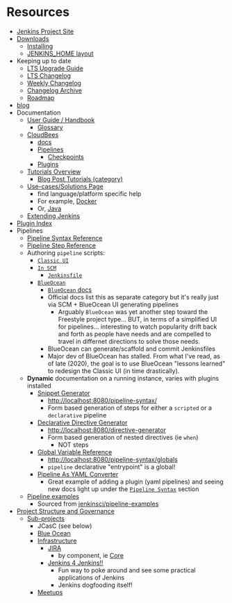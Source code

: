 # Resources

- [Jenkins Project Site](https://www.jenkins.io/)
- [Downloads](https://www.jenkins.io/download)
  - [Installing](https://www.jenkins.io/doc/book/installing/)
  - [JENKINS_HOME layout](https://wiki.jenkins.io/display/jenkins/administering+jenkins)
- Keeping up to date
  - [LTS Upgrade Guide](https://www.jenkins.io/doc/upgrade-guide/)
  - [LTS Changelog](https://www.jenkins.io/changelog-stable)
  - [Weekly Changelog](https://www.jenkins.io/changelog)
  - [Changelog Archive](https://www.jenkins.io/changelog-old)
  - [Roadmap](https://www.jenkins.io/projects/roadmap)
- [blog](https://www.jenkins.io/node/)
- Documentation
  - [User Guide / Handbook](https://www.jenkins.io/doc/)
    - [Glossary](https://www.jenkins.io/doc/book/glossary/)
  - [CloudBees](https://www.cloudbees.com)
    - [docs](https://docs.cloudbees.com/)
    - [Pipelines](https://docs.cloudbees.com/docs/admin-resources/latest/pipelines/)
      - [Checkpoints](https://docs.cloudbees.com/docs/admin-resources/latest/pipelines/administering-jenkins-pipeline#inserting-checkpoints)
    - [Plugins](https://docs.cloudbees.com/docs/admin-resources/latest/plugin-management/)
  - [Tutorials Overview](https://www.jenkins.io/doc/tutorials)
    - [Blog Post Tutorials (category)](https://www.jenkins.io/node/tags/tutorial/)
  - [Use-cases/Solutions Page](https://www.jenkins.io/solutions/)
    - find language/platform specific help
    - For example, [Docker](https://www.jenkins.io/solutions/docker/)
    - Or, [Java](https://www.jenkins.io/solutions/java/)
  - [Extending Jenkins](https://www.jenkins.io/doc/developer/)
- [Plugin Index](https://plugins.jenkins.io/)
- Pipelines
  - [Pipeline Syntax Reference](https://www.jenkins.io/doc/book/pipeline/syntax/)
  - [Pipeline Step Reference](https://www.jenkins.io/doc/pipeline/steps)
  - Authoring `pipeline` scripts:
    - [`Classic UI`](https://www.jenkins.io/doc/book/pipeline/getting-started/#through-the-classic-ui)
    - [`In SCM`](https://www.jenkins.io/doc/book/pipeline/getting-started/#defining-a-pipeline-in-scm)
      - [`Jenkinsfile`](https://www.jenkins.io/doc/book/pipeline/jenkinsfile/)
    - [`BlueOcean`](https://www.jenkins.io/doc/book/pipeline/getting-started/#through-blue-ocean)
      - [`BlueOcean` docs](jenkins.io/doc/book/blueocean/)
      - Official docs list this as separate category but it's really just via SCM + BlueOcean UI generating pipelines
        - Arguably `BlueOcean` was yet another step toward the Freestyle project type... BUT, in terms of a simplified UI for pipelines... interesting to watch popularity drift back and forth as people have needs and are compelled to travel in differnet directions to solve those needs.
      - BlueOcean can generate/scaffold and commit Jenkinsfiles
      - Major dev of BlueOcean has stalled. From what I've read, as of late (2020), the goal is to use BlueOcean "lessons learned" to redesign the Classic UI (in time drastically).
  - **Dynamic** documentation on a running instance, varies with plugins installed
    - [Snippet Generator](https://www.jenkins.io/doc/book/pipeline/getting-started/#snippet-generator)
      - <http://localhost:8080/pipeline-syntax/>
      - Form based generation of steps for either a `scripted` or a `declarative` pipeline
    - [Declarative Directive Generator](https://www.jenkins.io/doc/book/pipeline/getting-started/#directive-generator)
      - <http://localhost:8080/directive-generator>
      - Form based generation of nested directives (ie `when`)
        - NOT steps
    - [Global Variable Reference](https://www.jenkins.io/doc/book/pipeline/getting-started/#global-variable-reference)
      - <http://localhost:8080/pipeline-syntax/globals>
      - `pipeline` declarative "entrypoint" is a global!
    - [Pipeline As YAML Converter](http://jenkins:18080/job/vcs-spc/payConverter/)
      - Great example of adding a plugin (yaml pipelines) and seeing new docs light up under the [`Pipeline Syntax`](http://jenkins:18080/pipeline-syntax/) section
  - [Pipeline examples](https://www.jenkins.io/doc/pipeline/examples/)
    - Sourced from [jenkinsci/pipeline-examples](https://github.com/jenkinsci/pipeline-examples)
- [Project Structure and Governance](https://www.jenkins.io/project)
  - [Sub-projects](https://www.jenkins.io/projects/)
    - JCasC (see below)
    - [Blue Ocean](https://www.jenkins.io/projects/blueocean/)
    - [Infrastructure](https://www.jenkins.io/projects/infrastructure/)
      - [JIRA](https://issues.jenkins-ci.org)
        - by component, ie [Core](https://issues.jenkins-ci.org/browse/WEBSITE-760?jql=component%20%3D%20core)
      - [Jenkins 4 Jenkins!!](https://ci.jenkins.io/)
        - Fun way to poke around and see some practical applications of Jenkins
        - Jenkins dogfooding itself!
    - [Meetups](https://www.jenkins.io/projects/jam/)
